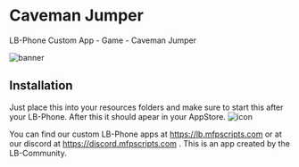# Caveman Jumper
LB-Phone Custom App - Game - Caveman Jumper

![banner](https://github.com/user-attachments/assets/374ff924-b8ec-4441-9b26-976a9e86ffa2)

## Installation
Just place this into your resources folders and make sure to start this after your LB-Phone. After this it should apear in your AppStore.
![icon](https://github.com/user-attachments/assets/5ade146e-b104-4118-b95c-df86cc254631)

You can find our custom LB-Phone apps at https://lb.mfpscripts.com or at our discord at https://discord.mfpscripts.com . This is an app created by the LB-Community.
